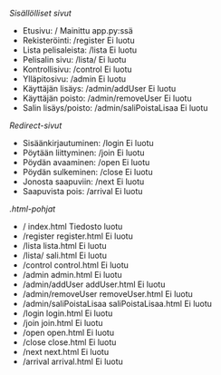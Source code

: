 *Sisällölliset sivut*

 - Etusivu:		/				Mainittu app.py:ssä
 - Rekisteröinti:	/register			Ei luotu
 - Lista pelisaleista:	/lista				Ei luotu
 - Pelisalin sivu:	/lista/<salin nimi>		Ei luotu
 - Kontrollisivu:	/control			Ei luotu
 - Ylläpitosivu:	/admin				Ei luotu
 - Käyttäjän lisäys:	/admin/addUser			Ei luotu
 - Käyttäjän poisto:	/admin/removeUser		Ei luotu
 - Salin lisäys/poisto:	/admin/saliPoistaLisaa		Ei luotu

*Redirect-sivut*

 - Sisäänkirjautuminen:	/login				Ei luotu
 - Pöytään liittyminen:	/join				Ei luotu
 - Pöydän avaaminen:	/open				Ei luotu
 - Pöydän sulkeminen:	/close				Ei luotu
 - Jonosta saapuviin:	/next				Ei luotu
 - Saapuvista pois:	/arrival			Ei luotu

*.html-pohjat*

 - /			index.html                      Tiedosto luotu
 - /register		register.html                   Ei luotu
 - /lista		lista.html                      Ei luotu
 - /lista/<salin nimi>	sali.html                       Ei luotu
 - /control		control.html                    Ei luotu
 - /admin		admin.html                      Ei luotu
 - /admin/addUser	addUser.html                    Ei luotu
 - /admin/removeUser	removeUser.html			Ei luotu
 - /admin/saliPoistaLisaa	saliPoistaLisaa.html		Ei luotu
 - /login			login.html			Ei luotu
 - /join			join.html			Ei luotu
 - /open			open.html			Ei luotu
 - /close			close.html			Ei luotu
 - /next			next.html			Ei luotu
 - /arrival		arrival.html			Ei luotu
